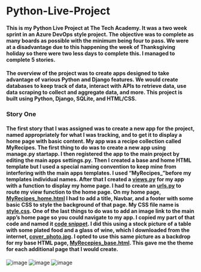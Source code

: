 # Python-Live-Project
#### This is my Python Live Project at The Tech Academy. It was a two week sprint in an Azure DevOps style project. The objective was to complete as many boards as possible with the minimum being four to pass. We were at a disadvantage due to this happening the week of Thanksgiving holiday so there were two less days to complete this. I managed to complete 5 stories. 
#### The overview of the project was to create apps designed to take advantage of various Python and Django features. We would create databases to keep track of data, interact with APIs to retrieve data, use data scraping to collect and aggregate data, and more. This project is built using Python, Django, SQLite, and HTML/CSS. 
### Story One
#### The first story that I was assigned was to create a new app for the project, named appropriately for what I was tracking, and to get it to display a home page with basic content. My app was a recipe collection called MyRecipes. The first thing to do was to create a new app using manage.py startapp. I then registered the app to the main project by editing the main apps settings.py. Then I created a base and home HTML template but I used a special naming convention to keep mine from interfering with the main apps templates. I used “MyRecipes_”before my templates individual names. After that I created a [views.py](AppBuilder9000/MyRecipes/views.py) for my app with a function to display my home page. I had to create an [urls.py](AppBuilder9000/MyRecipes/urls.py) to route my view function to the home page. On my home page, [MyRecipes_home.html](AppBuilder9000/MyRecipes/templates/MyRecipes/MyRecipes_home.html) I had to add a title, Navbar, and a footer with some basic CSS to style the background of that page. My CSS file name is [style.css](AppBuilder9000/MyRecipes/static/css/style.css). One of the last things to do was to add an image link to the main app’s home page so you could navigate to my app. I copied my part of that code and named it [code snippet](AppBuilder9000/snippet.html). I did this using a stock picture of a table with some plated food and a glass of wine, which I downloaded from the internet, [cover_photo.jpg](AppBuilder9000/MyRecipes/static/images/app-images/cover_photo.jpg). I opted to use this same picture as a backdrop for my base HTML page, [MyRecepies_base.html](AppBuilder9000/MyRecipes/templates/MyRecipes_base.html). This gave me the theme for each additional page that I would create.
![image](https://github.com/joey11602/Python-Live-Project/assets/137662879/d0f78226-132c-4ecc-b49c-87bd61fadda0)
![image](https://github.com/joey11602/Python-Live-Project/assets/137662879/7f204ece-bd69-442e-8412-00170e240f0e)
![image](https://github.com/joey11602/Python-Live-Project/assets/137662879/685b37ca-2305-4699-8e79-492cb5d9f87b)
